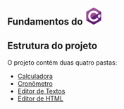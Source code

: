 ## Fundamentos do <a href="https://balta.io/" target="_blank" rel="noreferrer"> <img src="https://raw.githubusercontent.com/devicons/devicon/master/icons/csharp/csharp-original.svg" alt="csharp" width="40" height="40"/> </a> 


## Estrutura do projeto

O projeto contém duas quatro pastas:

- [Calculadora](https://github.com/isahonorato/Balta-Fundamentos-Csharp/tree/main/Calculadora/ConsoleApp1) 
- [Cronômetro](https://github.com/isahonorato/Balta-Fundamentos-Csharp/tree/main/Cronometro/Cronometro) 
- [Editor de Textos](https://github.com/isahonorato/Balta-Fundamentos-Csharp/tree/main/EditorTxt/Editor) 
- [Editor de HTML](https://github.com/isahonorato) 
